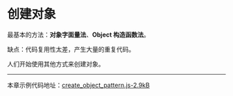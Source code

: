 # 创建对象
最基本的方法：**对象字面量法**、**Object 构造函数法**。

缺点：代码复用性太差，产生大量的重复代码。

人们开始使用其他方式来创建对象。

----
本章示例代码地址：[create_object_pattern.js-2.9kB][1]

  [1]: http://static.zybuluo.com/yangfch3/91opj22qdr3t70i6y2qwclz0/create_object_pattern.js


